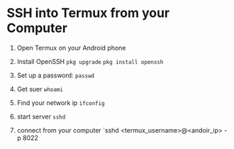 # SSH into Termux from your Computer
1. Open Termux on your Android phone
2. Install OpenSSH
`pkg upgrade`
`pkg install openssh`
3. Set up a password:
`passwd`
4. Get suer
`whoami`
5. Find your network ip
`ifconfig`
6. start server
`sshd`


7. connect from your computer
`sshd <termux_username>@<andoir_ip> -p 8022
